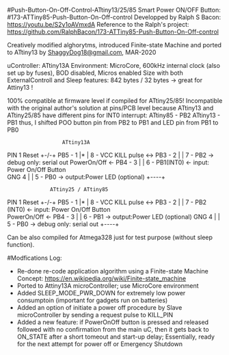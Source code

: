 #Push-Button-On-Off-Control-ATtiny13/25/85
Smart Power ON/OFF Button: #173-ATTiny85-Push-Button-On-Off-control
Developped by Ralph S Bacon: https://youtu.be/S2y1oAVmxdA 
Reference to the Ralph's project: https://github.com/RalphBacon/173-ATTiny85-Push-Button-On-Off-control

Creatively modified alghorytms, introduced Finite-state Machine and ported to ATtiny13 
by ShaggyDog18@gmail.com, MAR-2020

uController: ATtiny13A
Environment: MicroCore, 600kHz internal clock (also set up by fuses), BOD disabled, Micros enabled 
Size with both ExternalControll and Sleep features: 842 bytes / 32 bytes -> great for Attiny13 ! 
 
100% compatible at firmware level if compiled for ATtiny25/85!
Incompatible with the original author's solution at pins/PCB level because ATtiny13 and ATtiny25/85
have different pins for INT0 interrupt:
   ATtiny85 - PB2
   ATtiny13 - PB1
thus, I shifted POO button pin from PB2 to PB1 and 
                       LED pin from PB1 to PB0

                      ATtiny13A
PIN 1 Reset             +-\/-+
                PB5 - 1 |*   | 8 - VCC
 KILL pulse <-> PB3 - 2 |    | 7 - PB2       -> debug only: serial out
 PowerOn/Off <- PB4 - 3 |    | 6 - PB1(INT0) <- input: Power On/Off Button          
                GNG   4 |    | 5 - PB0       -> output:Power LED (optional)
                        +----+

                  ATtiny25 / ATtiny85 
PIN 1 Reset             +-\/-+
                PB5 - 1 |*   | 8 - VCC
 KILL pulse <-> PB3 - 2 |    | 7 - PB2 (INT0) <- input: Power On/Off Button          
 PowerOn/Off <- PB4 - 3 |    | 6 - PB1        -> output:Power LED (optional)
                GNG   4 |    | 5 - PB0        -> debug only: serial out
                        +----+

Can be also compiled for Atmega328 just for test purpose (without sleep function).


#Modfications Log: 
 - Re-done re-code application algorithm using a Finite-state Machine Concept: https://en.wikipedia.org/wiki/Finite-state_machine
 - Ported to Attiny13A microController; use MicroCore environment
 - Added SLEEP_MODE_PWR_DOWN for extremely low power consumptoin (important for gadgets run on batteries) 
 - Added an option of initiate a power off procedure by Slave microController by 
   sending a request pulse to KILL_PIN 
 - Added a new feature: if PowerOnOff button is pressed and released followed with no confirmation from the main uC, 
   then it gets back to ON_STATE after a short tomeout and start-up delay; 
   Essentially, ready for the next attempt for power off or Emergency Shutdown 
